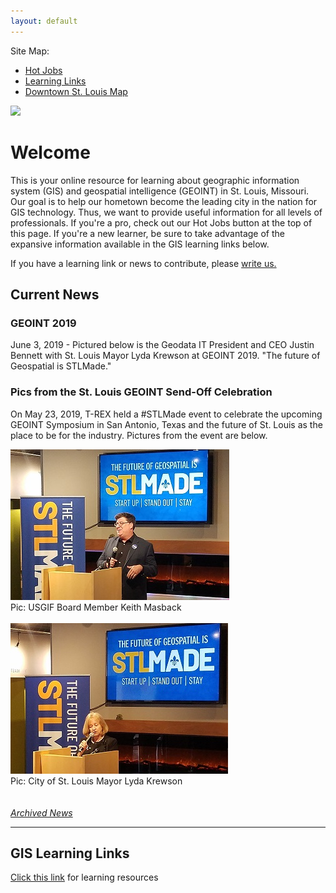 ```yaml
---
layout: default
---
```

Site Map:
<ul>
  <li><a href="/stlgis/pages/hot-jobs.html">Hot Jobs</a></li>
  <li><a href="/stlgis/pages/learn.html">Learning Links</a></li>
  <li><a href="/stlgis/pages/map.html">Downtown St. Louis Map</a></li>
</ul>
<img src="https://cherylhughey.github.io/img/usgs-bar.jpg">

# Welcome
This is your online resource for learning about geographic information system (GIS) and geospatial intelligence (GEOINT) in St. Louis, Missouri. Our goal is to help our hometown become the leading city in the nation for GIS technology. Thus, we want to provide useful information for all levels of professionals. If you're a pro, check out our Hot Jobs button at the top of this page. If you're a new learner, be sure to take advantage of the expansive information available in the GIS learning links below.

If you have a learning link or news to contribute, please <a href="mailto:cheryl.hughey@geodatait.com">write us.</a>

## Current News

### GEOINT 2019
June 3, 2019 - Pictured below is the Geodata IT President and CEO Justin Bennett with St. Louis Mayor Lyda Krewson at GEOINT 2019.
"The future of Geospatial is STLMade."



### Pics from the St. Louis GEOINT Send-Off Celebration 
On May 23, 2019, T-REX held a #STLMade event to celebrate the upcoming GEOINT Symposium in San Antonio, Texas and the future of St. Louis as the place to be for the industry. Pictures from the event are below.

<img src="https://raw.githubusercontent.com/cherylhughey/stlgis/master/assets/images/stlmade1.jpg"><br>
Pic: USGIF Board Member Keith Masback<br>
<br>
<img src="https://raw.githubusercontent.com/cherylhughey/stlgis/master/assets/images/stlmade2.jpg"><br>
Pic: City of St. Louis Mayor Lyda Krewson<br>
<br>
<br>
<a href="https://github.com/cherylhughey/stlgis/blob/master/archives.md"><i>Archived News</i></a>
<br>
<hr>


## GIS Learning Links
[Click this link](./learn.html) for learning resources
